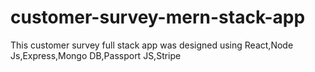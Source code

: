 # customer-survey-mern-stack-app
This customer survey full stack app was designed using React,Node Js,Express,Mongo DB,Passport JS,Stripe
